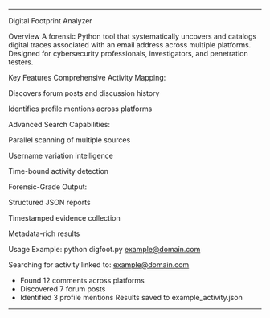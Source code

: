 ---------------------------------------------------------------------------------------------------------------------------------------------------------------------------
Digital Footprint Analyzer

 Overview
A forensic Python tool that systematically uncovers and catalogs digital traces associated with an email address across multiple platforms. Designed for cybersecurity professionals, investigators, and penetration testers.

 Key Features
Comprehensive Activity Mapping:

Discovers forum posts and discussion history

Identifies profile mentions across platforms

Advanced Search Capabilities:

Parallel scanning of multiple sources

Username variation intelligence

Time-bound activity detection

Forensic-Grade Output:

Structured JSON reports

Timestamped evidence collection

Metadata-rich results

Usage Example:
python digfoot.py example@domain.com

Searching for activity linked to: example@domain.com
- Found 12 comments across platforms
- Discovered 7 forum posts
- Identified 3 profile mentions
Results saved to example_activity.json
---------------------------------------------------------------------------------------------------------------------------------------------------------------------------

